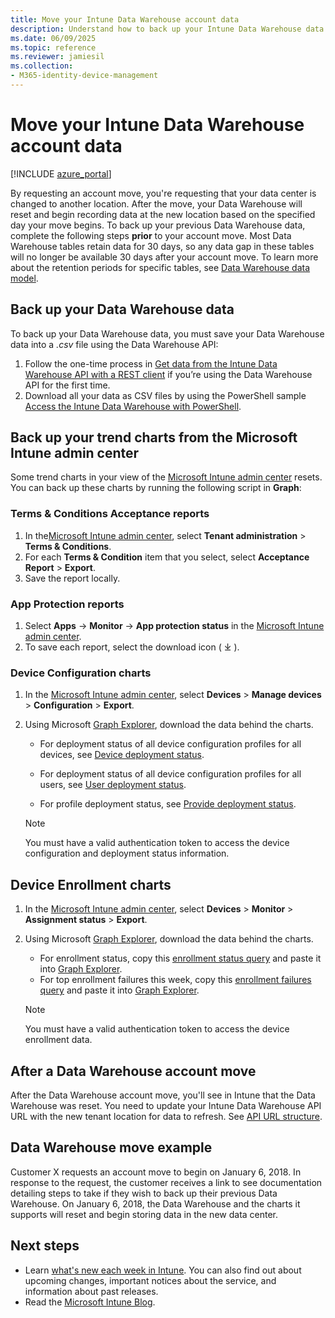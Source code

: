 ```yaml
---
title: Move your Intune Data Warehouse account data
description: Understand how to back up your Intune Data Warehouse data when moving your account.
ms.date: 06/09/2025
ms.topic: reference
ms.reviewer: jamiesil
ms.collection:
- M365-identity-device-management
---
```


# Move your Intune Data Warehouse account data

[!INCLUDE [azure_portal](../includes/azure_portal.md)]

By requesting an account move, you're requesting that your data center is changed to another location. After the move, your Data Warehouse will reset and begin recording data at the new location based on the specified day your move begins. To back up your previous Data Warehouse data, complete the following steps **prior** to your account move. Most Data Warehouse tables retain data for 30 days, so any data gap in these tables will no longer be available 30 days after your account move. To learn more about the retention periods for specific tables, see [Data Warehouse data model](reports-ref-data-model.md).

## Back up your Data Warehouse data

To back up your Data Warehouse data, you must save your Data Warehouse data into a *.csv* file using the  Data Warehouse API:

1. Follow the one-time process in [Get data from the Intune Data Warehouse API with a REST client](reports-proc-data-rest.md) if you’re using the Data Warehouse API for the first time.
2. Download all your data as CSV files by using the PowerShell sample [Access the Intune Data Warehouse with PowerShell](https://github.com/Microsoft/Intune-Data-Warehouse/tree/master/Samples/PowerShell).

## Back up your trend charts from the Microsoft Intune admin center

Some trend charts in your view of the [Microsoft Intune admin center](https://go.microsoft.com/fwlink/?linkid=2109431) resets. You can back up these charts by running the following script in **Graph**:  

### Terms & Conditions Acceptance reports
1. In the[Microsoft Intune admin center](https://go.microsoft.com/fwlink/?linkid=2109431), select **Tenant administration** > **Terms & Conditions**.
2. For each **Terms & Condition** item that you select, select **Acceptance Report** > **Export**.
3. Save the report locally.

### App Protection reports
1. Select **Apps** -> **Monitor** -> **App protection status** in the [Microsoft Intune admin center](https://go.microsoft.com/fwlink/?linkid=2109431).
2. To save each report, select the download icon ( ⤓ ).

### Device Configuration charts
1. In the [Microsoft Intune admin center](https://go.microsoft.com/fwlink/?linkid=2109431), select **Devices** > **Manage devices** > **Configuration** > **Export**.
2. Using Microsoft [Graph Explorer](https://developer.microsoft.com/graph/graph-explorer), download the data behind the charts.
    - For deployment status of all device configuration profiles for all devices, see [Device deployment status](https://graph.microsoft.com/beta/reports/deviceConfigurationDeviceActivity/content).

    - For deployment status of all device configuration profiles for all users, see [User deployment status](https://graph.microsoft.com/beta/reports/deviceConfigurationUserActivity/content).

    - For profile deployment status, see [Provide deployment status](https://graph.microsoft.com/beta/deviceManagement/deviceConfigurations?$select=id,displayName,lastModifiedDateTime,deviceStatusOverview&$expand=deviceStatusOverview).

    > [!NOTE]
    > You must have a valid authentication token to access the device configuration and deployment status information.

## Device Enrollment charts
1. In the [Microsoft Intune admin center](https://go.microsoft.com/fwlink/?linkid=2109431), select **Devices** > **Monitor** > **Assignment status** > **Export**.
2. Using Microsoft [Graph Explorer](https://developer.microsoft.com/graph/graph-explorer), download the data behind the charts.
    - For enrollment status, copy this [enrollment status query](https://graph.microsoft.com/beta/reports/managedDeviceEnrollmentFailureTrends()/content) and paste it into [Graph Explorer](https://developer.microsoft.com/graph/graph-explorer).
    - For top enrollment failures this week, copy this [enrollment failures query](https://graph.microsoft.com/beta/reports/managedDeviceEnrollmentTopFailures(period=null)/content) and paste it into [Graph Explorer](https://developer.microsoft.com/graph/graph-explorer).

    > [!NOTE]
    > You must have a valid authentication token to access the device enrollment data.

## After a Data Warehouse account move

After the Data Warehouse account move, you'll see in Intune that the Data Warehouse was reset. You need to update your Intune Data Warehouse API URL with the new tenant location for data to refresh. See [API URL structure](reports-api-url.md#api-url-structure).

## Data Warehouse move example

Customer X requests an account move to begin on January 6, 2018. In response to the request, the customer receives a link to see documentation detailing steps to take if they wish to back up their previous Data Warehouse. On January 6, 2018, the Data Warehouse and the charts it supports will reset and begin storing data in the new data center.

## Next steps

- Learn [what's new each week in Intune](../fundamentals/whats-new.md). You can also find out about upcoming changes, important notices about the service, and information about past releases.
- Read the [Microsoft Intune Blog](https://techcommunity.microsoft.com/t5/microsoft-intune-blog/bg-p/MicrosoftEndpointManagerBlog).
